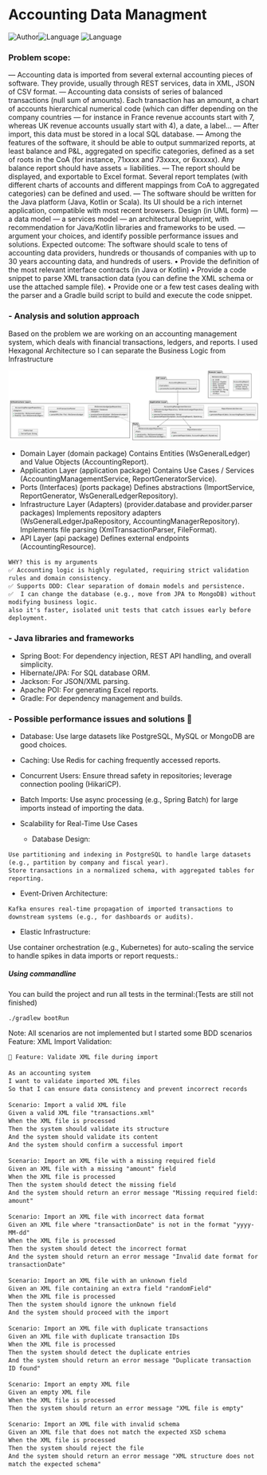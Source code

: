 #  Accounting Data Managment
![Author](https://img.shields.io/badge/Author-salmaDev-green)![Language](https://img.shields.io/badge/Language-kotlin-blue) ![Language](https://img.shields.io/badge/Framework-SpringBoot-blue)

### Problem scope:
— Accounting data is imported from several external accounting pieces of software. They provide, usually through REST services, data in XML, JSON of CSV format.
— Accounting data consists of series of balanced transactions (null sum of amounts). Each transaction has an amount, a chart of accounts hierarchical numerical code (which can differ depending on the company countries — for instance in France revenue accounts start with 7, whereas UK revenue accounts usually start with 4), a date, a label...
— After import, this data must be stored in a local SQL database.
— Among the features of the software, it should be able to output summarized reports, at least balance and P&L, aggregated on specific categories, defined as a set of roots in the CoA (for instance, 71xxxx and 73xxxx, or 6xxxxx). Any balance report should have assets = liabilities.
— The report should be displayed, and exportable to Excel format. Several report templates (with different charts of accounts and different mappings from CoA to aggregated categories) can be defined and used.
— The software should be written for the Java platform (Java, Kotlin or Scala). Its UI should be a rich internet application, compatible with most recent browsers.
Design (in UML form)
— a data model
— a services model
— an architectural blueprint, with recommendation for Java/Kotlin libraries and frameworks to be used. — argument your choices, and identify possible performance issues and solutions.
Expected outcome:
The software should scale to tens of accounting data providers, hundreds or thousands of companies with up to 30 years accounting data, and hundreds of users.
• Provide the definition of the most relevant interface contracts (in Java or Kotlin)
• Provide a code snippet to parse XML transaction data (you can define the XML schema or use the
attached sample file).
• Provide one or a few test cases dealing with the parser and a Gradle build script to build and execute
the code snippet.

### -  Analysis and solution approach

Based on the problem we are working on an accounting management system,
which deals with financial transactions, ledgers, and reports.
I used Hexagonal Architecture so I can separate the Business Logic from Infrastructure

![img.png](img.png)
+ Domain Layer (domain package)
Contains Entities (WsGeneralLedger) and Value Objects (AccountingReport).
+ Application Layer (application package)
Contains Use Cases / Services (AccountingManagementService, ReportGeneratorService).
+ Ports (Interfaces) (ports package)
Defines abstractions (ImportService, ReportGenerator, WsGeneralLedgerRepository).
+ Infrastructure Layer (Adapters) (provider.database and provider.parser packages)
Implements repository adapters (WsGeneralLedgerJpaRepository, AccountingManagerRepository).
Implements file parsing (XmlTransactionParser, FileFormat).
+ API Layer (api package)
Defines external endpoints (AccountingResource).
```
WHY? this is my arguments
✅ Accounting logic is highly regulated, requiring strict validation rules and domain consistency.
✅ Supports DDD: Clear separation of domain models and persistence.
✅  I can change the database (e.g., move from JPA to MongoDB) without modifying business logic.
also it's faster, isolated unit tests that catch issues early before deployment.
```

### - Java libraries and frameworks 
-  Spring Boot: For dependency injection, REST API handling, and overall simplicity.
- Hibernate/JPA: For SQL database ORM.
- Jackson: For JSON/XML parsing.
-  Apache POI: For generating Excel reports.
- Gradle: For dependency management and builds.

### - Possible performance issues and solutions 🚀

+ Database: Use large datasets like PostgreSQL, MySQL or MongoDB are good choices.
+ Caching: Use Redis for caching frequently accessed reports.
+ Concurrent Users: Ensure thread safety in repositories; leverage connection pooling (HikariCP).
+ Batch Imports: Use async processing (e.g., Spring Batch) for large imports instead of importing the data.

+ Scalability for Real-Time Use Cases

  - Database Design:
```
Use partitioning and indexing in PostgreSQL to handle large datasets (e.g., partition by company and fiscal year).
Store transactions in a normalized schema, with aggregated tables for reporting.
```
  - Event-Driven Architecture:

```
Kafka ensures real-time propagation of imported transactions to downstream systems (e.g., for dashboards or audits).
```
  - Elastic Infrastructure:

Use container orchestration (e.g., Kubernetes) for auto-scaling the service to handle spikes in data imports or report requests.: 

##### Using commandline
You can build the project and run all tests in the terminal:(Tests are still not finished)
```
./gradlew bootRun
```

Note:
All scenarios are not implemented but I started some BDD scenarios 
Feature: XML Import Validation:
```
📌 Feature: Validate XML file during import

As an accounting system
I want to validate imported XML files
So that I can ensure data consistency and prevent incorrect records

Scenario: Import a valid XML file
Given a valid XML file "transactions.xml"
When the XML file is processed
Then the system should validate its structure
And the system should validate its content
And the system should confirm a successful import

Scenario: Import an XML file with a missing required field
Given an XML file with a missing "amount" field
When the XML file is processed
Then the system should detect the missing field
And the system should return an error message "Missing required field: amount"

Scenario: Import an XML file with incorrect data format
Given an XML file where "transactionDate" is not in the format "yyyy-MM-dd"
When the XML file is processed
Then the system should detect the incorrect format
And the system should return an error message "Invalid date format for transactionDate"

Scenario: Import an XML file with an unknown field
Given an XML file containing an extra field "randomField"
When the XML file is processed
Then the system should ignore the unknown field
And the system should proceed with the import

Scenario: Import an XML file with duplicate transactions
Given an XML file with duplicate transaction IDs
When the XML file is processed
Then the system should detect the duplicate entries
And the system should return an error message "Duplicate transaction ID found"

Scenario: Import an empty XML file
Given an empty XML file
When the XML file is processed
Then the system should return an error message "XML file is empty"

Scenario: Import an XML file with invalid schema
Given an XML file that does not match the expected XSD schema
When the XML file is processed
Then the system should reject the file
And the system should return an error message "XML structure does not match the expected schema"
```


